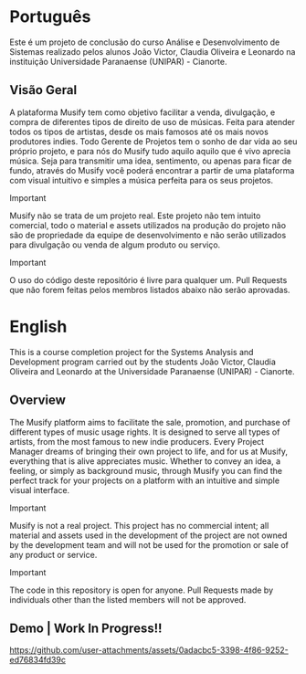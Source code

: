 # Português
Este é um projeto de conclusão do curso Análise e Desenvolvimento de Sistemas realizado pelos alunos João Victor, Claudia Oliveira e Leonardo na instituição Universidade Paranaense (UNIPAR) - Cianorte.
## Visão Geral
A plataforma Musify tem como objetivo facilitar a venda, divulgação, e compra de diferentes tipos de direito de uso de músicas.
Feita para atender todos os tipos de artistas, desde os mais famosos até os mais novos produtores indies.
Todo Gerente de Projetos tem o sonho de dar vida ao seu próprio projeto, e para nós do Musify tudo aquilo aquilo que é vivo aprecia música. Seja para transmitir uma idea, sentimento, ou apenas para ficar de fundo, através do Musify você poderá encontrar a partir de uma plataforma com visual intuitivo e simples a música perfeita para os seus projetos.

> [!IMPORTANT]
> Musify não se trata de um projeto real. Este projeto não tem intuito comercial, todo o material e assets utilizados na produção do projeto não são de propriedade da equipe de desenvolvimento e não serão utilizados para divulgação ou venda de algum produto ou serviço.

> [!IMPORTANT]
> O uso do código deste repositório é livre para qualquer um. Pull Requests que não forem feitas pelos membros listados abaixo não serão aprovadas.

# English
This is a course completion project for the Systems Analysis and Development program carried out by the students João Victor, Claudia Oliveira and Leonardo at the Universidade Paranaense (UNIPAR) - Cianorte.
## Overview
The Musify platform aims to facilitate the sale, promotion, and purchase of different types of music usage rights.
It is designed to serve all types of artists, from the most famous to new indie producers.
Every Project Manager dreams of bringing their own project to life, and for us at Musify, everything that is alive appreciates music. Whether to convey an idea, a feeling, or simply as background music, through Musify you can find the perfect track for your projects on a platform with an intuitive and simple visual interface.

> [!IMPORTANT]
> Musify is not a real project. This project has no commercial intent; all material and assets used in the development of the project are not owned by the development team and will not be used for the promotion or sale of any product or service.

> [!IMPORTANT]
> The code in this repository is open for anyone. Pull Requests made by individuals other than the listed members will not be approved.

## Demo | Work In Progress!!
https://github.com/user-attachments/assets/0adacbc5-3398-4f86-9252-ed76834fd39c
